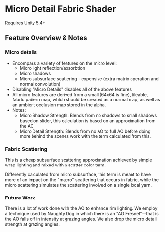 # Micro Detail Fabric Shader
Requires Unity 5.4+

## Feature Overview & Notes

### Micro details
- Encompass a variety of features on the micro level:
    - Micro light reflection/absorbtion
    - Micro shadows
    - Micro subsurface scattering - expensive (extra matrix operation and normal convolution)
- Disabling "Micro Details" disables all of the above features.
- All micro features are derived from a small (64x64 is fine), tileable, fabric pattern map, which should be created as a normal map, as well as an ambient occlusion map stored in the alpha. 
- Notes:
    - Micro Shadow Strength: Blends from no shadows to small shadows based on slider, this calculation is based on an approximation from the AO
    - Micro Detail Strength: Blends from no AO to full AO before doing more behind the scenes work with the term calculated from this.

### Fabric Scattering
This is a cheap subsurface scattering approximation achieved by simple wrap lighting and mixed with a scatter color term.

Differently calculated from micro subsurface, this term is meant to have more of an impact on the "macro" scattering that occurs in fabric, while the micro scattering simulates the scattering involved on a single local yarn.

### Future Work
There is a lot of work done with the AO to enhance rim lighting. We employ a technique used by Naughty Dog in which there is an "AO Fresnel"--that is the AO falls off in intensity at grazing angles. We also drop the micro detail strength at grazing angles.